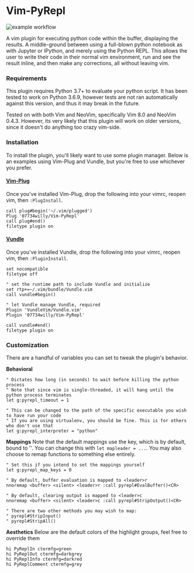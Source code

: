 # Vim-PyRepl 
![example workflow](https://github.com/07734willy/Vim-PyRepl/actions/workflows/python-package.yml/badge.svg)

A vim plugin for executing python code within the buffer, displaying the results. A middle-ground between using a full-blown python notebook as with Jupyter or IPython, and merely using the Python REPL. This allows the user to write their code in their normal vim environment, run and see the result inline, and then make any corrections, all without leaving vim. 

### Requirements

This plugin requires Python 3.7+ to evaluate your python script. It has been tested to work on Python 3.6.9, however tests are not ran automatically against this version, and thus it may break in the future.

Tested on with both Vim and NeoVim, specifically Vim 8.0 and NeoVim 0.4.3. However, its very likely that this plugin will work on older versions, since it doesn't do anything too crazy vim-side.

### Installation

To install the plugin, you'll likely want to use some plugin manager. Below is an examples using Vim-Plug and Vundle, but you're free to use whichever you prefer.

#### [**Vim-Plug**](https://github.com/junegunn/vim-plug)

Once you've installed Vim-Plug, drop the following into your vimrc, reopen vim, then `:PlugInstall`.

```vim
call plug#begin('~/.vim/plugged')
Plug '07734willy/Vim-PyRepl'
call plug#end()
filetype plugin on
```

#### [**Vundle**](https://github.com/VundleVim/Vundle.vim)

Once you've installed Vundle, drop the following into your vimrc, reopen vim, then `:PluginInstall`.

```vim
set nocompatible
filetype off

" set the runtime path to include Vundle and initialize
set rtp+=~/.vim/bundle/Vundle.vim
call vundle#begin()

" let Vundle manage Vundle, required
Plugin 'VundleVim/Vundle.vim'
Plugin '07734willy/Vim-PyRepl'

call vundle#end()
filetype plugin on
```

### Customization

There are a handful of variables you can set to tweak the plugin's behavior.

**Behavioral**
```vim
" Dictates how long (in seconds) to wait before killing the python process
" Note that since vim is single-threaded, it will hang until the python process terminates
let g:pyrepl_timeout = 1

" This can be changed to the path of the specific executable you wish to have run your code
" If you are using virtualenv, you should be fine. This is for others who don't use that
let g:pyrepl_interpreter = "python"
```

**Mappings**
Note that the default mappings use the <leader> key, which is by default, bound to '\'. You can change this with `let mapleader = ...`. You may also choose to remap functions to something else entirely.

```vim
" Set this if you intend to set the mappings yourself
let g:pyrepl_map_keys = 0

" By default, buffer evaluation is mapped to <leader>r
nnoremap <buffer> <silent> <leader>r :call pyrepl#EvalBuffer()<CR>

" By default, clearing output is mapped to <leader>c
nnoremap <buffer> <silent> <leader>c :call pyrepl#StripOutput()<CR>

" There are two other methods you may wish to map:
" pyrepl#StripInput()
" pyrepl#StripAll()
```

**Aesthetics**
Below are the default colors of the highlight groups, feel free to override them

```vim
hi PyReplIn ctermfg=green
hi PyReplOut ctermfg=darkgrey
hi PyReplInfo ctermfg=darkred
hi PyReplComment ctermfg=grey
```

